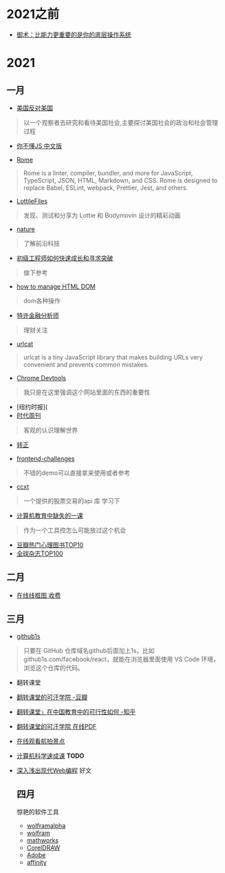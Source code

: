 # 2021之前
- [御术：比能力更重要的是你的底层操作系统](https://mp.weixin.qq.com/s/h8HdPrmV_K0ZOBoH6f1MXw)


# 2021

## 一月
- [美国反对美国](https://shimo.im/docs/jt83JQX9W3ccyPHD/read)

> 以一个观察者去研究和看待美国社会,主要探讨美国社会的政治和社会管理过程

- [你不懂JS 中文版](https://www.yuque.com/ostwind/you-dont-know-js/scope-closures-apa)

- [Rome](https://rome.tools/)
> Rome is a linter, compiler, bundler, and more for JavaScript, TypeScript, JSON, HTML, Markdown, and CSS.
  Rome is designed to replace Babel, ESLint, webpack, Prettier, Jest, and others.
  
  - [LottileFiles](https://lottiefiles.com/)
  > 发现、测试和分享为 Lottie 和 Bodymovin 设计的精彩动画
  
  - [nature](https://www.nature.com/)
  > 了解前沿科技
  
  - [初级工程师如何快速成长和寻求突破](https://www.zoo.team/article/how-do-junior-engineers-grow-up)
  > 做下参考
  
  - [how to manage HTML DOM](https://htmldom.dev/)
  > dom各种操作
  
  - [特许金融分析师](https://zh.wikipedia.org/wiki/%E7%89%B9%E8%AE%B8%E9%87%91%E8%9E%8D%E5%88%86%E6%9E%90%E5%B8%88)
  > 理财关注
  
  - [urlcat](https://github.com/balazsbotond/urlcat)
  > urlcat is a tiny JavaScript library that makes building URLs very convenient and prevents common mistakes.
  
  - [Chrome Devtools](https://developers.google.com/web/tools/chrome-devtools)
  > 我只是在这里强调这个网站里面的东西的重要性
  
  - [纽约时报](
  - [时代周刊](https://time.com/)
  > 客观的认识理解世界
  
  - [转正](http://ioa.99.com/Report/K0_frmUserApp.aspx?pageCode=1494&pkey=5135&isMobile=0&title=%E9%8D%9B%E6%A8%BA%E4%BC%90%E7%92%87%E6%9B%A0%E6%95%A4%E9%8F%88%E7%86%BB%E7%98%8E%E6%B5%A0%E7%96%AF%E3%80%83&sdp-app-id=b4fb92a0-af7f-49c2-b270-8f62afac1133)
  
  - [frontend-challenges](https://github.com/felipefialho/frontend-challenges)
  > 不错的demo可以直接拿来使用或者参考
  
  - [ccxt](https://github.com/ccxt/ccxt)
  > 一个提供的股票交易的api 库  学习下
  
  - [计算机教育中缺失的一课](https://missing-semester-cn.github.io/)
  > 作为一个工具控怎么可能放过这个机会
  
  - [豆瓣热门心理图书TOP10](https://m.douban.com/subject_collection/5170)
  - [全球杂志TOP100](https://www.douban.com/group/topic/18819189/)
  
  ## 二月
  - [在线线框图 收费](https://balsamiq.cloud/)
  
  
  ## 三月
  - [github1s](https://github.com/conwnet/github1s)
  > 只要在 GitHub 仓库域名github后面加上1s，比如github1s.com/facebook/react，就能在浏览器里面使用 VS Code 环境，浏览这个仓库的代码。
 
  - 翻转课堂
  - [翻转课堂的可汗学院 -豆瓣](https://book.douban.com/subject/25886309/)
  - [翻转课堂」在中国教育中的可行性如何 -知乎](https://www.zhihu.com/question/20777604)
  - [翻转课堂的可汗学院 在线PDF](chrome-extension://ikhdkkncnoglghljlkmcimlnlhkeamad/pdf-viewer/web/viewer.html?file=https%3A%2F%2Fwww.sanyedu.com%2Fuserfiles%2Ffiles%2Fjsj%2F%25E7%25BF%25BB%25E8%25BD%25AC%25E8%25AF%25BE%25E5%25A0%2582%25E7%259A%2584%25E5%258F%25AF%25E6%25B1%2597%25E5%25AD%25A6%25E9%2599%25A2%25EF%25BC%259A%25E4%25BA%2592%25E8%2581%2594%25E6%2597%25B6%25E4%25BB%25A3%25E7%259A%2584%25E6%2595%2599%25E8%2582%25B2%25E9%259D%25A9%25E5%2591%25BD%25EF%25BC%2588%25E7%25BE%258E%25EF%25BC%2589%25E8%2590%25A8%25E5%25B0%2594%25E6%259B%25BC%25C2%25B7%25E5%258F%25AF%25E6%25B1%2597.pdf)

- [在线观看航拍景点](https://www.airpano.com/)
- [计算机科学速成课](https://github.com/1c7/Crash-Course-Computer-Science-Chinese) **TODO**

- [深入浅出现代Web编程](https://fullstackopen.com/zh/about)
  好文
  
  ## 四月
  惊艳的软件工具
  
  - [wolframalpha](https://www.wolframalpha.com/)
  - [wolfram](https://www.wolfram.com/?source=nav)
  - [mathworks](https://ww2.mathworks.cn/products.html?s_tid=gn_ps)
  - [CorelDRAW](https://www.corel.com/cn/)
  - [Adobe](https://www.adobe.com/)
  - [affinity](https://affinity.serif.com/zh-cn/)
  
